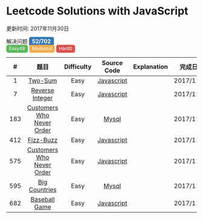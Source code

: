 # Leetcode Solutions with JavaScript 
更新时间: 2017年11月30日

解决问题   <span style="background-color: #337ab7; display: inline; padding: .2em .6em .3em;font-size: 14px;font-weight: 700; color: #fff;text-align: center;
    white-space: nowrap;
    vertical-align: baseline; border-radius: 5px;">52/702</span> 
    <br>
<span style="background-color: #5cb85c; display: inline; padding: .2em .6em .3em;font-size: 12px;color: #fff;text-align: center;
    white-space: nowrap;
    vertical-align: baseline; border-radius: 5px;">Easy48</span>
<span style="background-color: #f0ad4e; display: inline; padding: .2em .6em .3em;font-size: 12px;color: #fff;text-align: center;
    white-space: nowrap;
    vertical-align: baseline; border-radius: 5px;">Medium4</span>
<span style="background-color: #d9534f; display: inline; padding: .2em .6em .3em;font-size: 12px;color: #fff;text-align: center;
    white-space: nowrap;
    vertical-align: baseline; border-radius: 5px;">Hard0</span>

| # | 题目 |  Difficulty |Source Code |Explanation |完成日期 |
|:---:|:---:|:---:|:---:|:---:|:---:|
| 1 | [Two-Sum](https://leetcode.com/problems/two-sum/description/) |Easy |[Javascript](Two-Sum-1.js)||2017/11/08|
| 7| [Reverse Integer ](https://leetcode.com/problems/reverse-integer/description/) |Easy |[Javascript](Reverse-Integer-7.js)||2017/11/08|
| 183 | [Customers Who Never Order](https://leetcode.com/problems/customers-who-never-order/description/) |Easy |[Mysql](Customers-Who-Never-Order-183.sql)||2017/11/30|
| 412 | [Fizz-Buzz](https://leetcode.com/problems/Fizz-Buzz/description/) |Easy |[Javascript](Fizz-Buzz-412.js)||2017/11/30|
| 575 | [Customers Who Never Order](https://leetcode.com/problems/distribute-candies/description/) |Easy |[Javascript](Distribute-Candies-575.js)||2017/11/30|
| 595 | [Big Countries](https://leetcode.com/problems/big-countries/description/) |Easy |[Mysql](Big-Countries-595.sql)||2017/11/29|
| 682 | [Baseball Game](https://leetcode.com/problems/baseball-game/description/) |Easy |[Javascript](Big-Countries-595.sql)||2017/11/30|


